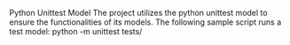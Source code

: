 Python Unittest Model
The project utilizes the python unittest model to ensure the functionalities of its models. The following sample script runs a test model: python -m unittest tests/